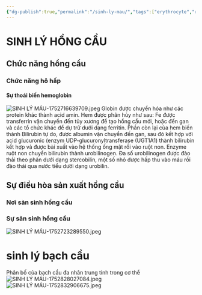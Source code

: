 ```yaml
---
{"dg-publish":true,"permalink":"/sinh-ly-mau/","tags":["erythrocyte","redbloodcell"],"noteIcon":"1","created":"2025-07-14T08:04:57.809+07:00","updated":"2025-07-18T17:01:48.079+07:00"}
---
```


# SINH LÝ HỒNG CẦU
## Chức năng hồng cầu
### Chức năng hô hấp
#### Sự thoái biến hemoglobin
![SINH LÝ MÁU-1752716639709.jpeg](/img/user/image/SINH%20L%C3%9D%20M%C3%81U-1752716639709.jpeg)
Globin được chuyển hóa như các protein khác thành acid amin. Hem được phân hủy như sau: Fe được transferrin vận chuyển đến tủy xương để tạo hồng cầu mới, hoặc đến gan và các tổ chức khác để dự trữ dưới dạng ferritin. Phần còn lại của hem biến thành Bilirubin tự do, được albumin vận chuyển đến gan, sau đó kết hợp với acid glucuronic (enzym UDP-glucuronyltransferase (UGT1A1) thành bilirubin kết hợp và được bài xuất vào hệ thống ống mật rồi vào ruột non. Enzyme ruột non chuyển bilirubin thành urobilinogen. Đa số urobilinogen được đào thải theo phân dưới dạng stercobilin, một số nhỏ được hấp thu vào máu rồi đào thải qua nước tiểu dưới dạng urobilin.
## Sự điều hòa sản xuất hồng cầu
### Nơi sản sinh hồng cầu
### Sự sản sinh hồng cầu
![SINH LÝ MÁU-1752723289550.jpeg](/img/user/image/SINH%20L%C3%9D%20M%C3%81U-1752723289550.jpeg)
# sinh lý bạch cầu
Phân bố của bạch cầu đa nhân trung tính trong cơ thể
![SINH LÝ MÁU-1752828027084.jpeg](/img/user/image/SINH%20L%C3%9D%20M%C3%81U-1752828027084.jpeg)
![SINH LÝ MÁU-1752832906675.jpeg](/img/user/image/SINH%20L%C3%9D%20M%C3%81U-1752832906675.jpeg)